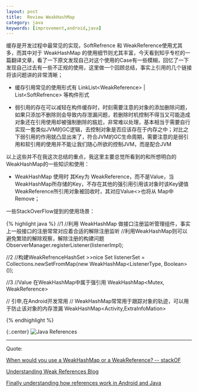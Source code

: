 ```yaml
---
layout: post
title:  Review WeakHashMap
category: java
keywords: [improvement,android,java]
---
```



缓存是开发过程中最常见的实现，SoftRefrence 和 WeakReference使用尤其多，而其中对于 WeakHashMap 的使用细节则尤其丰富，今天看到知乎专栏的一篇翻译文章，看了一下原文发现自己对这个使用的Case有一些模糊，回忆了一下发现自己过去有一些不正规的使用，这里做一个回顾总结，事实上引用的几个链接将该问题讲的非常清晰；


* 缓存引用常见的使用形式有 LinkList<WeakReference<Obj>> |  List<SoftRefrence<Obj>> 等构件形式

* 弱引用的存在可以减轻在构件缓存时，时刻需要注意的对象的添加删除问题，如果只添加不删除则会导致内存泄漏问题，若删除时机控制不得当又可能造成对象还在引用使用却被强制删除的尴尬，非常难以处理，基本相当于需要自行实现一套类似JVM的GC逻辑，去控制对象是否应该存在于内存之中；对比之下弱引用的作用就凸显出来了，符合JVM的GC生命周期，需要注意的是弱引用和软引用的使用并不能让我们随心所欲的控制JVM，而是配合JVM


以上这些并不在我这次总结的重点，我这里主要总觉所看到的和所想明白的WeakHashMap的一些知识和使用：

* WeakHashMap 使用时 其Key为 WeakReference，而不是Value，当WeakHashMap所存储的Key，不存在其他的强引用引用该对象时该Key键值WeakReference<Key>所引用对象被回收时，其对应Value<>也将从 Map中Remove；

一些StackOverFlow提到的使用场景：


{% highlight java %}
//1
//利用 WeakHashMap 做接口注册监听管理组件，事实上一般接口的注册常常对应着合适的解除注册监听
//利用WeakHashMap则可以避免繁琐的解除观察，解除注册的构建问题
ObserverManager.registerListener(listenerImpl);

//2
//构建WeakRefrenceHashSet >>nice
Set<ListenerType> listenerSet = Collections.newSetFromMap(new WeakHashMap<ListenerType, Boolean>());

//3
//Value 在WeakHashMap中属于强引用
WeakHashMap<Mutex, WeakReference<Mutex>>

// 引申,在Android开发常用
// WeakHashMap常常用于跟踪对象的轨迹，可以用于防止该对象的内存泄漏
WeakHashMap<Activity,ExtraInfoMation>

{% endhighlight %}


{:.center}
![Java References](http://7xqncp.com1.z0.glb.clouddn.com/assets/img/20161214/Java_obj_refrence_weak.png)




---

Quote:

[When would you use a WeakHashMap or a WeakReference? -- stackOF](http://stackoverflow.com/questions/154724/when-would-you-use-a-weakhashmap-or-a-weakreference)


[Understanding Weak References Blog](https://community.oracle.com/blogs/enicholas/2006/05/04/understanding-weak-references)

[Finally understanding how references work in Android and Java](https://medium.com/google-developer-experts/finally-understanding-how-references-work-in-android-and-java-26a0d9c92f83#.g2npyahmx)
